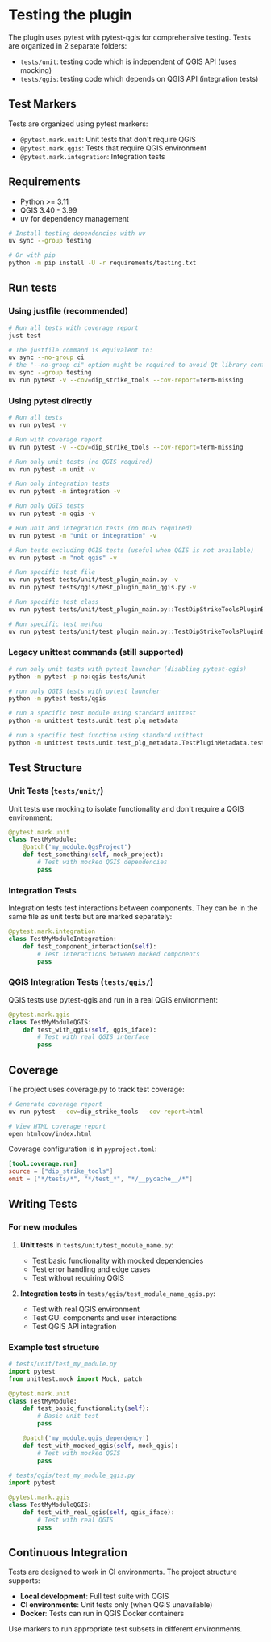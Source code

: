 # Testing the plugin

The plugin uses pytest with pytest-qgis for comprehensive testing. Tests are organized in 2 separate folders:

- `tests/unit`: testing code which is independent of QGIS API (uses mocking)
- `tests/qgis`: testing code which depends on QGIS API (integration tests)

## Test Markers

Tests are organized using pytest markers:

- `@pytest.mark.unit`: Unit tests that don't require QGIS
- `@pytest.mark.qgis`: Tests that require QGIS environment
- `@pytest.mark.integration`: Integration tests

## Requirements

- Python >= 3.11
- QGIS 3.40 - 3.99
- uv for dependency management

```bash
# Install testing dependencies with uv
uv sync --group testing

# Or with pip
python -m pip install -U -r requirements/testing.txt
```

## Run tests

### Using justfile (recommended)

```bash
# Run all tests with coverage report
just test

# The justfile command is equivalent to:
uv sync --no-group ci
# the "--no-group ci" option might be required to avoid Qt library conflicts with qgis-plugin-ci dependencies
uv sync --group testing  
uv run pytest -v --cov=dip_strike_tools --cov-report=term-missing
```

### Using pytest directly

```bash
# Run all tests
uv run pytest -v

# Run with coverage report
uv run pytest -v --cov=dip_strike_tools --cov-report=term-missing

# Run only unit tests (no QGIS required)
uv run pytest -m unit -v

# Run only integration tests
uv run pytest -m integration -v

# Run only QGIS tests  
uv run pytest -m qgis -v

# Run unit and integration tests (no QGIS required)
uv run pytest -m "unit or integration" -v

# Run tests excluding QGIS tests (useful when QGIS is not available)
uv run pytest -m "not qgis" -v

# Run specific test file
uv run pytest tests/unit/test_plugin_main.py -v
uv run pytest tests/qgis/test_plugin_main_qgis.py -v

# Run specific test class
uv run pytest tests/unit/test_plugin_main.py::TestDipStrikeToolsPluginBasic -v

# Run specific test method
uv run pytest tests/unit/test_plugin_main.py::TestDipStrikeToolsPluginBasic::test_plugin_import -v
```

### Legacy unittest commands (still supported)

```bash
# run only unit tests with pytest launcher (disabling pytest-qgis)
python -m pytest -p no:qgis tests/unit

# run only QGIS tests with pytest launcher
python -m pytest tests/qgis

# run a specific test module using standard unittest
python -m unittest tests.unit.test_plg_metadata

# run a specific test function using standard unittest
python -m unittest tests.unit.test_plg_metadata.TestPluginMetadata.test_version_semver
```

## Test Structure

### Unit Tests (`tests/unit/`)

Unit tests use mocking to isolate functionality and don't require a QGIS environment:

```python
@pytest.mark.unit
class TestMyModule:
    @patch('my_module.QgsProject')
    def test_something(self, mock_project):
        # Test with mocked QGIS dependencies
        pass
```

### Integration Tests

Integration tests test interactions between components. They can be in the same file as unit tests but are marked separately:

```python
@pytest.mark.integration
class TestMyModuleIntegration:
    def test_component_interaction(self):
        # Test interactions between mocked components
        pass
```

### QGIS Integration Tests (`tests/qgis/`)

QGIS tests use pytest-qgis and run in a real QGIS environment:

```python
@pytest.mark.qgis  
class TestMyModuleQGIS:
    def test_with_qgis(self, qgis_iface):
        # Test with real QGIS interface
        pass
```

## Coverage

The project uses coverage.py to track test coverage:

```bash
# Generate coverage report
uv run pytest --cov=dip_strike_tools --cov-report=html

# View HTML coverage report
open htmlcov/index.html
```

Coverage configuration is in `pyproject.toml`:

```toml
[tool.coverage.run]
source = ["dip_strike_tools"]
omit = ["*/tests/*", "*/test_*", "*/__pycache__/*"]
```

## Writing Tests

### For new modules

1. **Unit tests** in `tests/unit/test_module_name.py`:
   - Test basic functionality with mocked dependencies
   - Test error handling and edge cases
   - Test without requiring QGIS

2. **Integration tests** in `tests/qgis/test_module_name_qgis.py`:
   - Test with real QGIS environment
   - Test GUI components and user interactions
   - Test QGIS API integration

### Example test structure

```python
# tests/unit/test_my_module.py
import pytest
from unittest.mock import Mock, patch

@pytest.mark.unit
class TestMyModule:
    def test_basic_functionality(self):
        # Basic unit test
        pass

    @patch('my_module.qgis_dependency')
    def test_with_mocked_qgis(self, mock_qgis):
        # Test with mocked QGIS
        pass

# tests/qgis/test_my_module_qgis.py  
import pytest

@pytest.mark.qgis
class TestMyModuleQGIS:
    def test_with_real_qgis(self, qgis_iface):
        # Test with real QGIS
        pass
```

## Continuous Integration

Tests are designed to work in CI environments. The project structure supports:

- **Local development**: Full test suite with QGIS
- **CI environments**: Unit tests only (when QGIS unavailable)
- **Docker**: Tests can run in QGIS Docker containers

Use markers to run appropriate test subsets in different environments.
